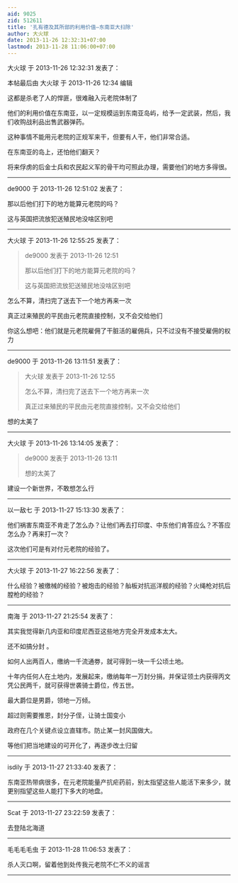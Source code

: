```yaml
---
aid: 9025
zid: 512611
title: '孔有德及其所部的利用价值—东南亚大扫除'
author: 大火球
date: 2013-11-26 12:32:31+07:00
lastmod: 2013-11-28 11:06:00+07:00
---
```


大火球 于 2013-11-26 12:32:31 发表了：

本帖最后由 大火球 于 2013-11-26 12:34 编辑 

这都是杀老了人的悍匪，很难融入元老院体制了

他们的利用价值在东南亚，以一定规模运到东南亚岛屿，给予一定武装，然后，我们收购战利品出售武器弹药。

这种事情不能用元老院的正规军来干，但要有人干，他们非常合适。

在东南亚的岛上，还怕他们翻天？

将来俘虏的后金士兵和农民起义军的骨干均可照此办理，需要他们的地方多得很。

---------

de9000 于 2013-11-26 12:51:02 发表了：

那以后他们打下的地方能算元老院的吗？

这与英国把流放犯送殖民地没啥区别吧

---------

大火球 于 2013-11-26 12:55:25 发表了：

> de9000 发表于 2013-11-26 12:51
> 
> 那以后他们打下的地方能算元老院的吗？
> 
> 这与英国把流放犯送殖民地没啥区别吧



怎么不算，清扫完了送去下一个地方再来一次

真正过来殖民的平民由元老院直接控制，又不会交给他们

你这么想吧：他们就是元老院雇佣了干脏活的雇佣兵，只不过没有不接受雇佣的权力

---------

de9000 于 2013-11-26 13:11:51 发表了：

> 大火球 发表于 2013-11-26 12:55
> 
> 怎么不算，清扫完了送去下一个地方再来一次
> 
> 真正过来殖民的平民由元老院直接控制，又不会交给他们



想的太美了

---------

大火球 于 2013-11-26 13:14:05 发表了：

> de9000 发表于 2013-11-26 13:11
> 
> 想的太美了



建设一个新世界，不敢想怎么行

---------

以一敌七 于 2013-11-27 15:13:30 发表了：

他们祸害东南亚不肯走了怎么办？让他们再去打印度、中东他们肯答应么？不答应怎么办？再来打一次？

这次他们可是有对付元老院的经验了。

---------

大火球 于 2013-11-27 16:22:56 发表了：

什么经验？被缴械的经验？被炮击的经验？舢板对抗巡洋舰的经验？火绳枪对抗后膛枪的经验？

---------

南海 于 2013-11-27 21:25:54 发表了：

其实我觉得新几内亚和印度尼西亚这些地方完全开发成本太大。

还不如搞分封 。

如何人出两百人，缴纳一千流通劵，就可得到一块一千公顷土地。

十年内任何人在土地内，发展起来，缴纳每年一万封分捐，并保证领土内获得丙文凭公民两千，就可获得世袭骑士爵位，传五世。

最大爵位是男爵，领地一万倾。

超过则需要推恩，封分子侄，让骑士国变小

政府在几个关键点设立直辖市。防止某一封风国做大。

等他们把当地建设的可开化了，再逐步改土归留

---------

isdily 于 2013-11-27 21:33:40 发表了：

东南亚热带病很多，在元老院能量产抗疟药前，别太指望这些人能活下来多少，就更别指望这些人能打下多大的地盘。

---------

Scat 于 2013-11-27 23:22:59 发表了：

去登陆北海道

---------

毛毛毛毛虫 于 2013-11-28 11:06:53 发表了：

杀人灭口啊，留着他到处传我元老院不仁不义的谣言

---------

